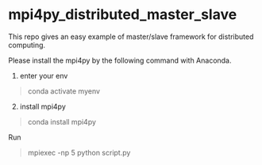 # mpi4py_distributed_master_slave
This repo gives an easy example of master/slave framework for distributed computing.

Please install the mpi4py by the following command with Anaconda.
1. enter your env
> conda activate myenv
2. install mpi4py
> conda install mpi4py

Run
> mpiexec -np 5 python script.py

